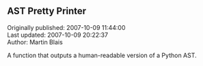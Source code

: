 ## AST Pretty Printer  
Originally published: 2007-10-09 11:44:00  
Last updated: 2007-10-09 20:22:37  
Author: Martin Blais  
  
A function that outputs a human-readable version of a Python AST.